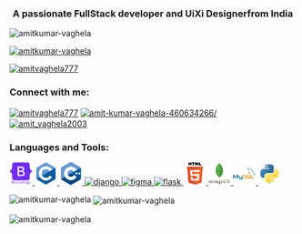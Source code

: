 <h3 align="center">A passionate FullStack developer  and UiXi Designerfrom India</h3>

<p align="left"> <img src="https://komarev.com/ghpvc/?username=amitkumar-vaghela&label=Profile%20views&color=0e75b6&style=flat" alt="amitkumar-vaghela" /> </p>

<p align="left"> <a href="https://github.com/ryo-ma/github-profile-trophy"><img src="https://github-profile-trophy.vercel.app/?username=amitkumar-vaghela" alt="amitkumar-vaghela" /></a> </p>

<p align="left"> <a href="https://twitter.com/amitvaghela777" target="blank"><img src="https://img.shields.io/twitter/follow/amitvaghela777?logo=twitter&style=for-the-badge" alt="amitvaghela777" /></a> </p>

<h3 align="left">Connect with me:</h3>
<p align="left">
<a href="https://twitter.com/amitvaghela777" target="blank"><img align="center" src="https://raw.githubusercontent.com/rahuldkjain/github-profile-readme-generator/master/src/images/icons/Social/twitter.svg" alt="amitvaghela777" height="30" width="40" /></a>
<a href="https://linkedin.com/in/amit-kumar-vaghela-460634266/" target="blank"><img align="center" src="https://raw.githubusercontent.com/rahuldkjain/github-profile-readme-generator/master/src/images/icons/Social/linked-in-alt.svg" alt="amit-kumar-vaghela-460634266/" height="30" width="40" /></a>
<a href="https://instagram.com/amit_vaghela2003" target="blank"><img align="center" src="https://raw.githubusercontent.com/rahuldkjain/github-profile-readme-generator/master/src/images/icons/Social/instagram.svg" alt="amit_vaghela2003" height="30" width="40" /></a>
</p>

<h3 align="left">Languages and Tools:</h3>
<p align="left"> <a href="https://getbootstrap.com" target="_blank" rel="noreferrer"> <img src="https://raw.githubusercontent.com/devicons/devicon/master/icons/bootstrap/bootstrap-plain-wordmark.svg" alt="bootstrap" width="40" height="40"/> </a> <a href="https://www.cprogramming.com/" target="_blank" rel="noreferrer"> <img src="https://raw.githubusercontent.com/devicons/devicon/master/icons/c/c-original.svg" alt="c" width="40" height="40"/> </a> <a href="https://www.w3schools.com/cpp/" target="_blank" rel="noreferrer"> <img src="https://raw.githubusercontent.com/devicons/devicon/master/icons/cplusplus/cplusplus-original.svg" alt="cplusplus" width="40" height="40"/> </a> <a href="https://www.djangoproject.com/" target="_blank" rel="noreferrer"> <img src="https://cdn.worldvectorlogo.com/logos/django.svg" alt="django" width="40" height="40"/> </a> <a href="https://www.figma.com/" target="_blank" rel="noreferrer"> <img src="https://www.vectorlogo.zone/logos/figma/figma-icon.svg" alt="figma" width="40" height="40"/> </a> <a href="https://flask.palletsprojects.com/" target="_blank" rel="noreferrer"> <img src="https://www.vectorlogo.zone/logos/pocoo_flask/pocoo_flask-icon.svg" alt="flask" width="40" height="40"/> </a> <a href="https://www.w3.org/html/" target="_blank" rel="noreferrer"> <img src="https://raw.githubusercontent.com/devicons/devicon/master/icons/html5/html5-original-wordmark.svg" alt="html5" width="40" height="40"/> </a> <a href="https://www.mongodb.com/" target="_blank" rel="noreferrer"> <img src="https://raw.githubusercontent.com/devicons/devicon/master/icons/mongodb/mongodb-original-wordmark.svg" alt="mongodb" width="40" height="40"/> </a> <a href="https://www.mysql.com/" target="_blank" rel="noreferrer"> <img src="https://raw.githubusercontent.com/devicons/devicon/master/icons/mysql/mysql-original-wordmark.svg" alt="mysql" width="40" height="40"/> </a> <a href="https://www.python.org" target="_blank" rel="noreferrer"> <img src="https://raw.githubusercontent.com/devicons/devicon/master/icons/python/python-original.svg" alt="python" width="40" height="40"/> </a> </p>

<p><img align="left" src="https://github-readme-stats.vercel.app/api/top-langs?username=amitkumar-vaghela&show_icons=true&locale=en&layout=compact" alt="amitkumar-vaghela" /></p>

<p>&nbsp;<img align="center" src="https://github-readme-stats.vercel.app/api?username=amitkumar-vaghela&show_icons=true&locale=en" alt="amitkumar-vaghela" /></p>

<p><img align="center" src="https://github-readme-streak-stats.herokuapp.com/?user=amitkumar-vaghela&" alt="amitkumar-vaghela" /></p>
